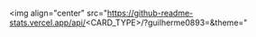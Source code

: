 <img align="center" src="https://github-readme-stats.vercel.app/api/<CARD_TYPE>/?guilherme0893=<guilherme0893>&theme=<top-langs>" 
